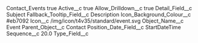 <?xml version="1.0" encoding="UTF-8"?>
<CustomMetadata xmlns="http://soap.sforce.com/2006/04/metadata" xmlns:xsi="http://www.w3.org/2001/XMLSchema-instance" xmlns:xsd="http://www.w3.org/2001/XMLSchema">
    <label>Contact_Events</label>
    <protected>true</protected>
    <values>
        <field>Active__c</field>
        <value xsi:type="xsd:boolean">true</value>
    </values>
    <values>
        <field>Allow_Drilldown__c</field>
        <value xsi:type="xsd:boolean">true</value>
    </values>
    <values>
        <field>Detail_Field__c</field>
        <value xsi:type="xsd:string">Subject</value>
    </values>
    <values>
        <field>Fallback_Tooltip_Field__c</field>
        <value xsi:type="xsd:string">Description</value>
    </values>
    <values>
        <field>Icon_Background_Colour__c</field>
        <value xsi:type="xsd:string">#eb7092</value>
    </values>
    <values>
        <field>Icon__c</field>
        <value xsi:type="xsd:string">/img/icon/t4v35/standard/event.svg</value>
    </values>
    <values>
        <field>Object_Name__c</field>
        <value xsi:type="xsd:string">Event</value>
    </values>
    <values>
        <field>Parent_Object__c</field>
        <value xsi:type="xsd:string">Contact</value>
    </values>
    <values>
        <field>Position_Date_Field__c</field>
        <value xsi:type="xsd:string">StartDateTime</value>
    </values>
    <values>
        <field>Sequence__c</field>
        <value xsi:type="xsd:double">20.0</value>
    </values>
    <values>
        <field>Type_Field__c</field>
        <value xsi:nil="true"/>
    </values>
</CustomMetadata>
